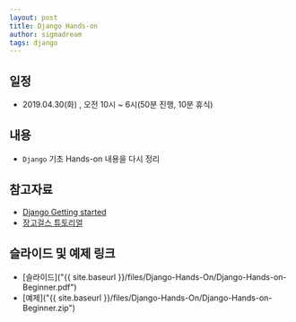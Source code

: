 ```yaml
---
layout: post
title: Django Hands-on
author: sigmadream
tags: django
---
```


## 일정

* 2019.04.30(화) , 오전 10시 ~ 6시(50분 진행, 10분 휴식)

## 내용

* `Django` 기초 Hands-on 내용을 다시 정리

## 참고자료

* [Django Getting started](https://docs.djangoproject.com/en/2.2/intro/)
* [장고걸스 튜토리얼](https://tutorial.djangogirls.org/ko/)

## 슬라이드 및 예제 링크

* [슬라이드]("{{ site.baseurl }}/files/Django-Hands-On/Django-Hands-on-Beginner.pdf")
* [예제]("{{ site.baseurl }}/files/Django-Hands-On/Django-Hands-on-Beginner.zip")
